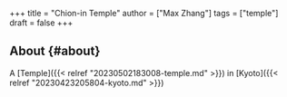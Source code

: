 +++
title = "Chion-in Temple"
author = ["Max Zhang"]
tags = ["temple"]
draft = false
+++

## About {#about}

A [Temple]({{< relref "20230502183008-temple.md" >}}) in [Kyoto]({{< relref "20230423205804-kyoto.md" >}})
